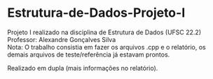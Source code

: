 # Estrutura-de-Dados-Projeto-I
Projeto I realizado na disciplina de Estrutura de Dados (UFSC 22.2)  
Professor: Alexandre Gonçalves Silva  
Nota: O trabalho consistia em fazer os arquivos .cpp e o relatório, os demais arquivos de teste/referência já estavam prontos.

Realizado em dupla (mais informações no relatório).
